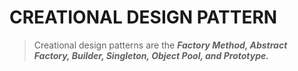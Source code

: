# CREATIONAL DESIGN PATTERN 

> Creational design patterns are the _**Factory Method, Abstract Factory, Builder, Singleton, Object Pool, and Prototype.**_
<!--stackedit_data:
eyJoaXN0b3J5IjpbODMwNDA2NTAyXX0=
-->